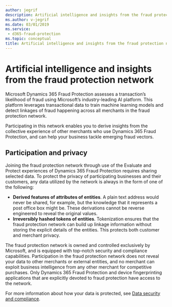 ```yaml
---
author: jegrif
description: Artificial intelligence and insights from the fraud protection network
ms.author: v-jegrif
ms.date: 03/01/2019
ms.service:
 - d365-fraud-protection
ms.topic: conceptual
title: Artificial intelligence and insights from the fraud protection network
---
```



# Artificial intelligence and insights from the fraud protection network

Microsoft Dynamics 365 Fraud Protection assesses a transaction’s likelihood of fraud using Microsoft’s industry-leading AI platform. This platform leverages transactional data to train machine learning models and detect linkages of fraud happening across all merchants in the fraud protection network.

Participating in this network enables you to derive insights from the collective experience of other merchants who use Dynamics 365 Fraud Protection, and can help your business tackle emerging fraud vectors.

## Participation and privacy

Joining the fraud protection network through use of the Evaluate and Protect experiences of Dynamics 365 Fraud Protection requires sharing selected data. To protect the privacy of participating businesses and their customers, any data utilized by the network is always in the form of one of the following:

- **Derived features of attributes of entities**. A plain text address would never be shared, for example, but the knowledge that it represents a post office box might be. These derivations cannot be reverse engineered to reveal the original values. 
- **Irreversibly hashed tokens of entities**. Tokenization ensures that the fraud protection network can build up linkage information without storing the explicit details of the entities. This protects both customer and merchant privacy.

The fraud protection network is owned and controlled exclusively by Microsoft, and is equipped with top-notch security and compliance capabilities. Participation in the fraud protection network does not reveal your data to other merchants or external entities, and no merchant can exploit business intelligence from any other merchant for competitive purchases. Only Dynamics 365 Fraud Protection and device fingerprinting applications that are explicitly devoted to fraud protection have access to the network.

For more information about how your data is protected, see [Data security and compliance](security-compliance.md). 
